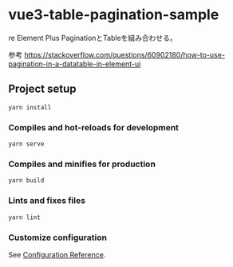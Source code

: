 # vue3-table-pagination-sample
re
Element Plus PaginationとTableを組み合わせる。

参考
https://stackoverflow.com/questions/60902180/how-to-use-pagination-in-a-datatable-in-element-ui

## Project setup
```
yarn install
```

### Compiles and hot-reloads for development
```
yarn serve
```

### Compiles and minifies for production
```
yarn build
```

### Lints and fixes files
```
yarn lint
```

### Customize configuration
See [Configuration Reference](https://cli.vuejs.org/config/).
